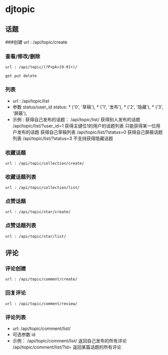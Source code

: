 # djtopic

## 话题

###创建
    url : /api/topic/create

### 查看/修改/删除
    url : /api/topic/(?P<pk>[0-9]+)/

    get put delete

### 列表
* url : /api/topic/list
* 参数    status/user_id
         status:
         * ('0', '草稿'),
         * ('1', '发布'),
         * ('2', '隐藏'),
         * ('3', '屏蔽'),
* 示例 :
        获得自己发布的话题：
            /api/topic/list/
        获得别人发布的话题
            /api/topic/list/?user_id=1
        获得主键位1的用户的话题列表
            只能获得某一位用户发布的话题
        获得自己草稿列表
            /api/topic/list/?status=0
        获得自己屏蔽话题列表
            /api/topic/list/?status=3
           不支持获得隐藏话题

### 收藏话题
    url : /api/topic/collection/create/

### 收藏话题列表

    url : /api/topic/collection/list/

### 点赞话题
    url : /api/topic/star/create/

### 点赞话题列表
    url : /api/topic/star/list/

## 评论

### 评论创建
    url : /api/topic/comment/create/

### 回复评论
    url : /api/topic/comment/review/

### 评论列表
* url: /api/topic/comment/list/
* 可选参数 id
* 示例：
        /api/topic/comment/list/
            返回自己发布的所有评论
        /api/topic/comment/list/?id=
            返回某篇话题的所有评论
